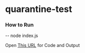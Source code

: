 # quarantine-test

### How to Run ###
-- node index.js

Open [This URL](https://jsfiddle.net/4gopz1sh/3/) for Code and Output
